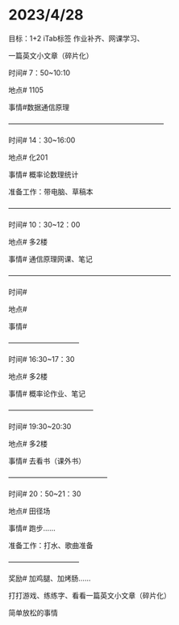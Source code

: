 # 2023/4/28

目标：1+2 iTab标签 作业补齐、网课学习、

一篇英文小文章（碎片化）

时间# 7：50~10:10

地点# 1105

事情#数据通信原理

——————————————————————

时间# 14：30~16:00

地点# 化201

事情# 概率论数理统计

准备工作：带电脑、草稿本

———————————————————————

时间# 10：30~12：00 

地点# 多2楼

事情# 通信原理网课、笔记

———————————————————————

时间# 

地点# 

事情# 

——————————

时间# 16:30~17：30

地点# 多2楼

事情# 概率论作业、笔记

————————————

时间# 19:30~20:30

地点# 多2楼

事情# 去看书（课外书）

——————————————

时间# 20：50~21：30

地点# 田径场

事情# 跑步……

准备工作：打水、歌曲准备

——————————

奖励# 加鸡腿、加烤肠……

打打游戏、练练字、看看一篇英文小文章（碎片化）

简单放松的事情
